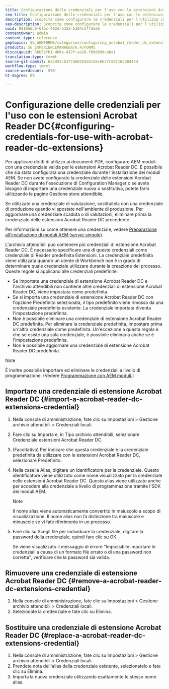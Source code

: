 ```yaml
---
title: Configurazione delle credenziali per l'uso con le estensioni Acrobat Reader DC
seo-title: Configurazione delle credenziali per l'uso con le estensioni Acrobat Reader DC
description: Scoprite come configurare le credenziali per l'utilizzo con le estensioni Acrobat Reader DC.
seo-description: Scoprite come configurare le credenziali per l'utilizzo con le estensioni Acrobat Reader DC.
uuid: 9210e6c9-6f5c-402d-b355-b104cdffd5eb
contentOwner: admin
content-type: reference
geptopics: SG_AEMFORMS/categories/configuring_acrobat_reader_dc_extensions
products: SG_EXPERIENCEMANAGER/6.4/FORMS
discoiquuid: 5bb32fb1-4b6e-412f-aa16-f60db9dcaba1
translation-type: tm+mt
source-git-commit: 6a2455cb377a68254a5c58c6627c59716d284144
workflow-type: tm+mt
source-wordcount: '576'
ht-degree: 0%

---
```



# Configurazione delle credenziali per l&#39;uso con le estensioni Acrobat Reader DC{#configuring-credentials-for-use-with-acrobat-reader-dc-extensions}

Per applicare diritti di utilizzo ai documenti PDF, configurare AEM moduli con una credenziale valida per le estensioni Acrobat Reader DC. È possibile che sia stata configurata una credenziale durante l&#39;installazione dei moduli AEM. Se non avete configurato la credenziale delle estensioni Acrobat Reader DC durante l&#39;esecuzione di Configuration Manager o se avete bisogno di importare una credenziale nuova o sostitutiva, potete farlo utilizzando le pagine Gestione store attendibile.

Se utilizzate una credenziale di valutazione, sostituitela con una credenziale di produzione quando vi spostate nell&#39;ambiente di produzione. Per aggiornare una credenziale scaduta o di valutazioni, eliminare prima la credenziale delle estensioni Acrobat Reader DC precedente.

Per informazioni su come ottenere una credenziale, vedere [Preparazione all&#39;installazione di moduli AEM (server singolo)](https://www.adobe.com/go/learn_aemforms_prepareInstallsingle_63).

L&#39;archivio attendibili può contenere più credenziali di estensione Acrobat Reader DC. È necessario specificare una di queste credenziali come credenziale di Reader predefinita Estensioni. La credenziale predefinita viene utilizzata quando un utente di Workbench non è in grado di determinare quale credenziale utilizzare durante la creazione del processo. Queste regole si applicano alle credenziali predefinite:

* Se importate una credenziale di estensione Acrobat Reader DC e l&#39;archivio attendibili non contiene altre credenziali di estensione Acrobat Reader DC, viene impostata come predefinita.
* Se si importa una credenziale di estensione Acrobat Reader DC con l&#39;opzione Predefinito selezionata, il tipo predefinito viene rimosso da una credenziale predefinita esistente. La credenziale importata diventa l&#39;impostazione predefinita.
* Non è possibile eliminare una credenziale di estensione Acrobat Reader DC predefinita. Per eliminare la credenziale predefinita, impostare prima un&#39;altra credenziale come predefinita. Un&#39;eccezione a questa regola è che se esiste una sola credenziale, è possibile eliminarla anche se è l&#39;impostazione predefinita.
* Non è possibile aggiornare una credenziale di estensione Acrobat Reader DC predefinita.

>[!NOTE]
>
>È inoltre possibile importare ed eliminare le credenziali a livello di programmazione. (Vedere [Programmazione con AEM moduli](https://www.adobe.com/go/learn_aemforms_programming_63).)

## Importare una credenziale di estensione Acrobat Reader DC {#import-a-acrobat-reader-dc-extensions-credential}

1. Nella console di amministrazione, fate clic su Impostazioni > Gestione archivio attendibili > Credenziali locali.
1. Fare clic su Importa e, in Tipo archivio attendibili, selezionare Credenziale estensioni Acrobat Reader DC.
1. (Facoltativo) Per indicare che questa credenziale è la credenziale predefinita da utilizzare con le estensioni Acrobat Reader DC, selezionare Predefinito.
1. Nella casella Alias, digitare un identificatore per la credenziale. Questo identificatore viene utilizzato come nome visualizzato per la credenziale nelle estensioni Acrobat Reader DC. Questo alias viene utilizzato anche per accedere alla credenziale a livello di programmazione tramite l&#39;SDK dei moduli AEM.

   >[!NOTE]
   >
   >Il nome alias viene automaticamente convertito in maiuscolo a scopo di visualizzazione. Il nome alias non fa distinzione tra maiuscole e minuscole se vi fate riferimento in un processo.

1. Fare clic su Scegli file per individuare la credenziale, digitare la password della credenziale, quindi fare clic su OK.

   Se viene visualizzato il messaggio di errore &quot;Impossibile importare le credenziali a causa di un formato file errato o di una password non corretta&quot;, verificare che la password sia valida.

## Rimuovere una credenziale di estensione Acrobat Reader DC {#remove-a-acrobat-reader-dc-extensions-credential}

1. Nella console di amministrazione, fate clic su Impostazioni > Gestione archivio attendibili > Credenziali locali.
1. Selezionate la credenziale e fate clic su Elimina.

## Sostituire una credenziale di estensione Acrobat Reader DC {#replace-a-acrobat-reader-dc-extensions-credential}

1. Nella console di amministrazione, fate clic su Impostazioni > Gestione archivio attendibili > Credenziali locali.
1. Prendete nota dell&#39;alias della credenziale esistente, selezionatelo e fate clic su Elimina.
1. Importa la nuova credenziale utilizzando esattamente lo stesso nome alias.

